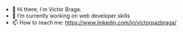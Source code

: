 

- 👋 Hi there, i'm Victor Braga.  
- 🔭 I’m currently working on web developer skills
- 📫 How to reach me: https://www.linkedin.com/in/victorpazbraga/

